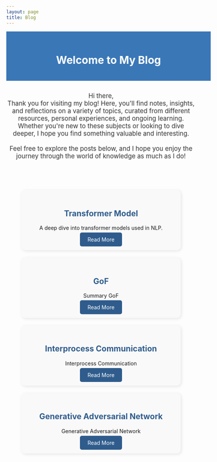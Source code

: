 ```yaml
---
layout: page
title: Blog
---
```


<div style="background-color: #3A77B7; color: white; padding: 20px; text-align: center; width: 100%; margin-bottom: 30px;">
  <h1>Welcome to My Blog</h1>
</div>

<p style="text-align: center; font-size: 1.2em; color: #333;">
  Hi there, <br>
  Thank you for visiting my blog! Here, you'll find notes, insights, and reflections on a variety of topics, curated from different resources, personal experiences, and ongoing learning. Whether you're new to these subjects or looking to dive deeper, I hope you find something valuable and interesting.<br><br>
  Feel free to explore the posts below, and I hope you enjoy the journey through the world of knowledge as much as I do!
</p>

<div style="display: grid; grid-template-columns: repeat(auto-fit, minmax(250px, 1fr)); gap: 20px; margin: 40px 20px;">

<div style="display: grid; grid-template-columns: repeat(auto-fit, minmax(250px, 1fr)); gap: 20px; margin: 40px 20px;">
  
  <!-- Card 1 -->
  <div style="background-color: #f9f9f9; border-radius: 10px; box-shadow: 2px 2px 8px rgba(0, 0, 0, 0.1); padding: 20px; text-align: center;">
    <h2 style="color: #2F5C8C;">Transformer Model</h2>
    <p>A deep dive into transformer models used in NLP.</p>
    <a href="transformer" style="color: white; background-color: #2F5C8C; padding: 10px 20px; border-radius: 5px; text-decoration: none;">Read More</a>
  </div>

  <!-- Card 2 -->
  <div style="background-color: #f9f9f9; border-radius: 10px; box-shadow: 2px 2px 8px rgba(0, 0, 0, 0.1); padding: 20px; text-align: center;">
    <h2 style="color: #2F5C8C;">GoF</h2>
    <p>Summary GoF</p>
    <a href="gof" style="color: white; background-color: #2F5C8C; padding: 10px 20px; border-radius: 5px; text-decoration: none;">Read More</a>
  </div>

  <!-- Card 3 -->
  <div style="background-color: #f9f9f9; border-radius: 10px; box-shadow: 2px 2px 8px rgba(0, 0, 0, 0.1); padding: 20px; text-align: center;">
    <h2 style="color: #2F5C8C;">Interprocess Communication</h2>
    <p>Interprocess Communication</p>
    <a href="gpt" style="color: white; background-color: #2F5C8C; padding: 10px 20px; border-radius: 5px; text-decoration: none;">Read More</a>
  </div>

   <!-- Card 4 -->
  <div style="background-color: #f9f9f9; border-radius: 10px; box-shadow: 2px 2px 8px rgba(0, 0, 0, 0.1); padding: 20px; text-align: center;">
    <h2 style="color: #2F5C8C;">Generative Adversarial Network</h2>
    <p>Generative Adversarial Network</p>
    <a href="gan" style="color: white; background-color: #2F5C8C; padding: 10px 20px; border-radius: 5px; text-decoration: none;">Read More</a>
  </div>

  <!-- Add more cards as needed -->
</div>
